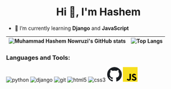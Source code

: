 <h1 align="center">Hi 👋, I'm Hashem</h1>

[comment]: <> (<h3 align="center">subtitle</h3>)

- 🌱 I’m currently learning **Django** and **JavaScript**

[comment]: <> (- 🔭 I’m currently working on [project name]&#40;project link&#41;)

[comment]: <> (- 👯 I’m looking to collaborate on [project name]&#40;project link&#41;)

[comment]: <> (- 🤝 I’m looking for help with [project name]&#40;project link&#41;)

| ![Muhammad Hashem Nowruzi's GitHub stats](https://github-readme-stats.vercel.app/api?username=hashem-nowruzi&show_icons=true&hide_border=True&count_private=true) | ![Top Langs](https://github-readme-stats.vercel.app/api/top-langs/?username=hashem-nowruzi&langs_count=3&hide_border=True) |
| ------------- | ------------- |

### Languages and Tools:
<div>
    <img src="https://raw.githubusercontent.com/hashem-nowruzi/hashem-nowruzi/main/assets/python.svg" alt="python" width="40px" height="40px">
    <img src="https://raw.githubusercontent.com/hashem-nowruzi/hashem-nowruzi/main/assets/django.svg" alt="django" width="40px" height="40px">
<!--     <img src="https://raw.githubusercontent.com/hashem-nowruzi/hashem-nowruzi/main/assets/pandas.svg" alt="pandas" width="40px" height="40px">
    <img src="https://raw.githubusercontent.com/hashem-nowruzi/hashem-nowruzi/main/assets/numpy.svg" alt="numpy" width="40px" height="40px">
    <img src="https://raw.githubusercontent.com/hashem-nowruzi/hashem-nowruzi/main/assets/matplotlib.svg" alt="matplotlib" width="40px" height="40px"> -->
    <img src="https://raw.githubusercontent.com/hashem-nowruzi/hashem-nowruzi/main/assets/git.svg" alt="git" width="40px" height="40px">
    <img src="https://raw.githubusercontent.com/hashem-nowruzi/hashem-nowruzi/main/assets/html.svg" alt="html5" width="40px" height="40px">
    <img src="https://raw.githubusercontent.com/hashem-nowruzi/hashem-nowruzi/main/assets/css.svg" alt="css3" width="40px" height="40px">
    <img src="https://raw.githubusercontent.com/hashem-nowruzi/hashem-nowruzi/main/assets/github.svg" alt="github" width="40px" height="40px">
    <img src="https://raw.githubusercontent.com/hashem-nowruzi/hashem-nowruzi/main/assets/javascript.svg" alt="javascript" width="40px" height="40px">
</div>
